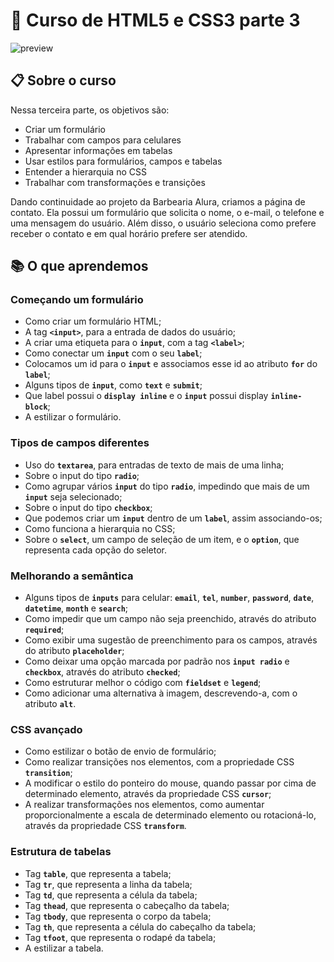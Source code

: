 # 🚀 Curso de HTML5 e CSS3 parte 3
![preview](https://github.com/nathaliagomes/alura-html5-css3-parte3/blob/main/.github/html5-css3-parte3-banner.PNG)

## 📋 Sobre o curso

Nessa terceira parte, os objetivos são:

* Criar um formulário
* Trabalhar com campos para celulares
* Apresentar informações em tabelas
* Usar estilos para formulários, campos e tabelas
* Entender a hierarquia no CSS
* Trabalhar com transformações e transições

Dando continuidade ao projeto da Barbearia Alura, criamos a página de contato. Ela possui um formulário que solicita o nome, 
o e-mail, o telefone e uma mensagem do usuário. Além disso, o usuário seleciona como prefere receber o contato e em qual horário prefere ser atendido. 

## 📚 O que aprendemos

### Começando um formulário

* Como criar um formulário HTML;
* A tag **`<input>`**, para a entrada de dados do usuário;
* A criar uma etiqueta para o **`input`**, com a tag **`<label>`**;
* Como conectar um **`input`** com o seu **`label`**;
* Colocamos um id para o **`input`** e associamos esse id ao atributo **`for`** do **`label`**;
* Alguns tipos de **`input`**, como **`text`** e **`submit`**;
* Que label possui o **`display inline`** e o **`input`** possui display **`inline-block`**;
* A estilizar o formulário.

### Tipos de campos diferentes

* Uso do **`textarea`**, para entradas de texto de mais de uma linha;
* Sobre o input do tipo **`radio`**;
* Como agrupar vários **`input`** do tipo **`radio`**, impedindo que mais de um **`input`** seja selecionado;
* Sobre o input do tipo **`checkbox`**;
* Que podemos criar um **`input`** dentro de um **`label`**, assim associando-os;
* Como funciona a hierarquia no CSS;
* Sobre o **`select`**, um campo de seleção de um item, e o **`option`**, que representa cada opção do seletor.

### Melhorando a semântica 

* Alguns tipos de **`inputs`** para celular: **`email`**, **`tel`**, **`number`**, **`password`**, **`date`**, **`datetime`**, **`month`** e **`search`**;
* Como impedir que um campo não seja preenchido, através do atributo **`required`**;
* Como exibir uma sugestão de preenchimento para os campos, através do atributo **`placeholder`**;
* Como deixar uma opção marcada por padrão nos **`input radio`** e **`checkbox`**, através do atributo **`checked`**;
* Como estruturar melhor o código com **`fieldset`** e **`legend`**;
* Como adicionar uma alternativa à imagem, descrevendo-a, com o atributo **`alt`**.

### CSS avançado

* Como estilizar o botão de envio de formulário;
* Como realizar transições nos elementos, com a propriedade CSS **`transition`**;
* A modificar o estilo do ponteiro do mouse, quando passar por cima de determinado elemento, através da propriedade CSS **`cursor`**;
* A realizar transformações nos elementos, como aumentar proporcionalmente a escala de determinado elemento ou rotacioná-lo, através da propriedade CSS **`transform`**.

### Estrutura de tabelas

* Tag **`table`**, que representa a tabela;
* Tag **`tr`**, que representa a linha da tabela;
* Tag **`td`**, que representa a célula da tabela;
* Tag **`thead`**, que representa o cabeçalho da tabela;
* Tag **`tbody`**, que representa o corpo da tabela;
* Tag **`th`**, que representa a célula do cabeçalho da tabela;
* Tag **`tfoot`**, que representa o rodapé da tabela;
* A estilizar a tabela.
